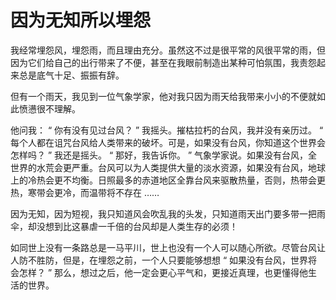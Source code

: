 # 因为无知所以埋怨

我经常埋怨风，埋怨雨，而且理由充分。虽然这不过是很平常的风很平常的雨，但因为它们给自己的出行带来了不便，甚至在我眼前制造出某种可怕氛围，我责怨起来总是底气十足、振振有辞。 

但有一个雨天，我见到一位气象学家，他对我只因为雨天给我带来小小的不便就如此愤懑很不理解。 

他问我： “ 你有没有见过台风？ ” 我摇头。摧枯拉朽的台风，我并没有亲历过。 “ 每个人都在诅咒台风给人类带来的破坏。可是，如果没有台风，你知道这个世界会怎样吗？ ” 我还是摇头。 “ 那好，我告诉你。 ” 气象学家说。如果没有台风，全世界的水荒会更严重。台风可以为人类提供大量的淡水资源，如果没有台风，地球上的冷热会更不均衡。日照最多的赤道地区全靠台风来驱散热量，否则，热带会更热，寒带会更冷，而温带将不存在 …… 

因为无知，因为短视，我只知道风会吹乱我的头发，只知道雨天出门要多带一把雨伞，却没想到比这暴虐一千倍的台风却是人类生存的必须！ 

如同世上没有一条路总是一马平川，世上也没有一个人可以随心所欲。尽管台风让人防不胜防，但是，在埋怨之前，一个人只要能够想想 “ 如果没有台风，世界将会怎样？ ” 那么，想过之后，他一定会更心平气和，更接近真理，也更懂得他生活的世界。
  